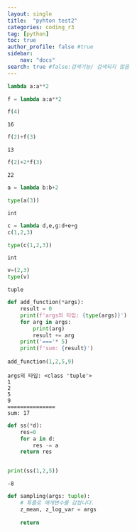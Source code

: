 ```yaml
---
layout: single
title:  "pyhton test2"
categories: coding_r3
tag: [python] 
toc: true
author_profile: false #true
sidebar:
    nav: "docs"
search: true #false:검색기능/ 검색되지 않음
---
```


```python
lambda a:a**2

f = lambda a:a**2
```


```python
f(4)
```




    16




```python
f(2)+f(3)
```




    13




```python
f(2)+2*f(3)
```




    22




```python
a = lambda b:b+2

type(a(3))
```




    int




```python
c = lambda d,e,g:d+e+g
c(1,2,3)

type(c(1,2,3))
```




    int




```python
v=(2,3)
type(v)
```




    tuple




```python
def add_function(*args):
    result = 0
    print(f'args의 타입: {type(args)}')
    for arg in args:
        print(arg)
        result += arg
    print('==='* 5)
    print(f'sum: {result}')
    
add_function(1,2,5,9)
```

    args의 타입: <class 'tuple'>
    1
    2
    5
    9
    ===============
    sum: 17
    


```python
def ss(*d):
    res=0
    for a in d:
        res -= a
    return res


print(ss(1,2,5))
```

    -8
    


```python
def sampling(args: tuple):
    # 튜플로 매개변수를 감쌉니다.
    z_mean, z_log_var = args
    
    return 
```


```python

```
